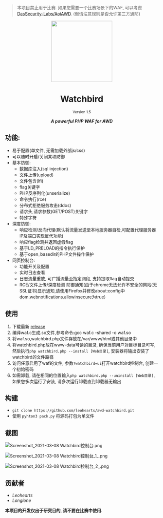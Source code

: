 > 本项目禁止用于比赛. 如果您需要一个比赛场景下的WAF, 可以考虑[DasSecurity-Labs/AoiAWD](https://github.com/DasSecurity-Labs/AoiAWD). (但请注意规则是否允许第三方通防)

<p align="center">
<image style="height:200px;display:inline" src="resources/logo.svg" height="200px" />
<h1 align="center">Watchbird</h1>
<small><p align="center">Version 1.5</p></small>
<b><i><p align="center">A powerful PHP WAF for AWD</p></i></b>
</p>

## 功能:

- 易于配置(单文件, 无需加载外部js/css)
- 可以随时开启/关闭某项防御
- 基本防御:
    - 数据库注入(sql injection)
    - 文件上传(upload)
    - 文件包含(lfi)
    - flag关键字
    - PHP反序列化(unserialize)
    - 命令执行(rce)
    - 分布式拒绝服务攻击(ddos)
    - 请求头,请求参数(GET/POST)关键字
    - 特殊字符
- 深度防御:
    - 响应检测/反向代理(默认将流量发送至本地服务器自检,可配置代理服务器IP及端口实现反代功能)
    - 响应flag检测并返回虚假flag
    - 基于LD_PRELOAD的指令执行保护
    - 基于open_basedir的PHP文件操作保护
- 网页控制台:
    - 功能开关及配置
    - 实时日志查看
    - 日志流量重放, 可广播流量至指定网段, 支持提取flag自动提交
    - RCE/文件上传/深度检测 防御通知(由于chrome无法允许不安全的网站(无SSL证书)显示通知,请使用Firefox并修改about:config中dom.webnotifications.allowinsecure为true)

## 使用

1. 下载最新 [release](https://github.com/leohearts/awd-watchbird/releases)
2. 编译waf.c生成.so文件,参考命令:gcc waf.c -shared -o waf.so
3. 将waf.so,watchbird.php文件存放在/var/www/html或其他目录中
5. 将watchbird.php放在www-data可读的目录, 确保当前用户对目标目录可写, 然后执行```php watchbird.php --install [Web目录]```, 安装器将输出安装了watchbird的文件路径
4. 访问任意启用了waf的文件, 参数```?watchbird=ui```打开watchbird控制台, 创建一个初始密码
6. 如需卸载, 请在相同的位置输入```php watchbird.php --uninstall [Web目录]```, 如果您多次运行了安装, 请多次运行卸载直到卸载器无输出

## 构建

- `git clone https://github.com/leohearts/awd-watchbird.git`
- 使用 `pyhton3 pack.py` 将源码打包为单文件

## 截图

![Screenshot_2021-03-08 Watchbird控制台.png](https://i.loli.net/2021/03/08/DELBdIMxyCgtluf.png)

![Screenshot_2021-03-08 Watchbird控制台_1_.png](https://i.loli.net/2021/03/08/6jyrWYUxIXMsqpl.png)

![Screenshot_2021-03-08 Watchbird控制台_2_.png](https://i.loli.net/2021/03/08/RnY7VAZtJmIeKoX.png)

## 贡献者

- *Leohearts*
- *Longlone*

<b>本项目的开发仅出于研究目的, 请不要在比赛中使用.</b>
